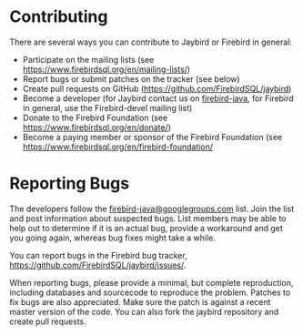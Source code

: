 Contributing
============

There are several ways you can contribute to Jaybird or Firebird in general:

* Participate on the mailing lists (see <https://www.firebirdsql.org/en/mailing-lists/>)
* Report bugs or submit patches on the tracker (see below)
* Create pull requests on GitHub (<https://github.com/FirebirdSQL/jaybird>)
* Become a developer (for Jaybird contact us on [firebird-java](https://groups.google.com/g/firebird-java),
for Firebird in general, use the Firebird-devel mailing list)
* Donate to the Firebird Foundation (see <https://www.firebirdsql.org/en/donate/>)
* Become a paying member or sponsor of the Firebird Foundation (see
  <https://www.firebirdsql.org/en/firebird-foundation/>

Reporting Bugs
==============

The developers follow the firebird-java@googlegroups.com list. Join the list and
post information about suspected bugs. List members may be able to help out to
determine if it is an actual bug, provide a workaround and get you going again,
whereas bug fixes might take a while.

You can report bugs in the Firebird bug tracker, 
<https://github.com/FirebirdSQL/jaybird/issues/>.

When reporting bugs, please provide a minimal, but complete reproduction,
including databases and sourcecode to reproduce the problem. Patches to fix bugs
are also appreciated. Make sure the patch is against a recent master version of
the code. You can also fork the jaybird repository and create pull requests.
